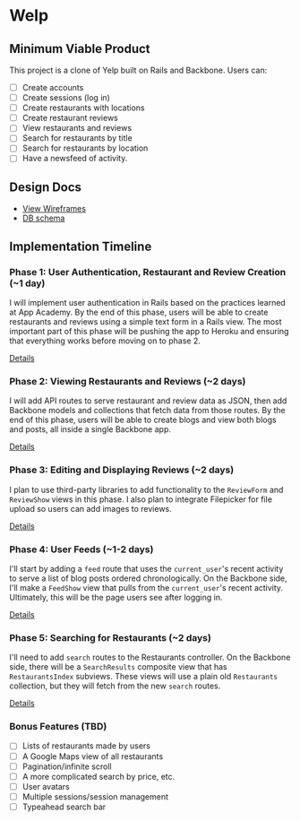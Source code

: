 # Welp


## Minimum Viable Product
This project is a clone of Yelp built on Rails and Backbone. Users can:

<!-- This is a Markdown checklist. Use it to keep track of your progress! -->

- [ ] Create accounts
- [ ] Create sessions (log in)
- [ ] Create restaurants with locations
- [ ] Create restaurant reviews
- [ ] View restaurants and reviews
- [ ] Search for restaurants by title
- [ ] Search for restaurants by location
- [ ] Have a newsfeed of activity.

## Design Docs
* [View Wireframes][views]
* [DB schema][schema]

[views]: ./docs/views.md
[schema]: ./docs/schema.md

## Implementation Timeline

### Phase 1: User Authentication, Restaurant and Review Creation (~1 day)
I will implement user authentication in Rails based on the practices learned at
App Academy. By the end of this phase, users will be able to create restaurants and reviews using
a simple text form in a Rails view. The most important part of this phase will
be pushing the app to Heroku and ensuring that everything works before moving on
to phase 2.

[Details][phase-one]

### Phase 2: Viewing Restaurants and Reviews (~2 days)
I will add API routes to serve restaurant and review data as JSON, then add Backbone
models and collections that fetch data from those routes. By the end of this
phase, users will be able to create blogs and view both blogs and posts, all
inside a single Backbone app.

[Details][phase-two]

### Phase 3: Editing and Displaying Reviews (~2 days)
I plan to use third-party libraries to add functionality to the `ReviewForm` and
`ReviewShow` views in this phase. I also plan to integrate Filepicker for file upload so
users can add images to reviews.

[Details][phase-three]

### Phase 4: User Feeds (~1-2 days)
I'll start by adding a `feed` route that uses the `current_user`'s
recent activity to serve a list of blog posts ordered
chronologically. On the Backbone side, I'll make a `FeedShow` view that pulls from the `current_user`'s recent activity.  Ultimately, this will be the page users
see after logging in.

[Details][phase-four]

### Phase 5: Searching for Restaurants (~2 days)
I'll need to add `search` routes to the Restaurants controller. On the
Backbone side, there will be a `SearchResults` composite view that has `RestaurantsIndex` subviews. These views will use a plain old `Restaurants`
collection, but they will fetch from the new `search` routes.

[Details][phase-five]

### Bonus Features (TBD)
- [ ] Lists of restaurants made by users
- [ ] A Google Maps view of all restaurants
- [ ] Pagination/infinite scroll
- [ ] A more complicated search by price, etc.
- [ ] User avatars
- [ ] Multiple sessions/session management
- [ ] Typeahead search bar

[phase-one]: ./docs/phases/phase1.md
[phase-two]: ./docs/phases/phase2.md
[phase-three]: ./docs/phases/phase3.md
[phase-four]: ./docs/phases/phase4.md
[phase-five]: ./docs/phases/phase5.md
